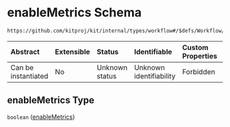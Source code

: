 # enableMetrics Schema

```txt
https://github.com/kitproj/kit/internal/types/workflow#/$defs/Workflow/properties/enableMetrics
```



| Abstract            | Extensible | Status         | Identifiable            | Custom Properties | Additional Properties | Access Restrictions | Defined In                                                                      |
| :------------------ | :--------- | :------------- | :---------------------- | :---------------- | :-------------------- | :------------------ | :------------------------------------------------------------------------------ |
| Can be instantiated | No         | Unknown status | Unknown identifiability | Forbidden         | Allowed               | none                | [workflow.schema.json\*](../../out/workflow.schema.json "open original schema") |

## enableMetrics Type

`boolean` ([enableMetrics](workflow-defs-workflow-properties-enablemetrics.md))
